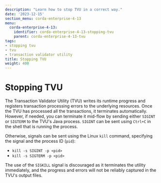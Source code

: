 ```yaml
---
description: "Learn how to stop TVU in a correct way."
date: '2023-12-15'
section_menu: corda-enterprise-4-13
menu:
  corda-enterprise-4-13:
    identifier: corda-enterprise-4-13-stopping-tvu
    parent: corda-enterprise-4-13-tvu
tags:
- stopping tvu
- tvu
- transaction validator utility
title: Stopping TVU
weight: 400
---
```


# Stopping TVU

The Transaction Validator Utility (TVU) writes its runtime progress and registers transaction processing errors to the underlying resources. Once the TVU has processed all the transactions, it terminates automatically. However, if needed, you can terminate it mid-flow by sending either `SIGINT` or `SIGTERM` to the TVU's Java process. `SIGINT` can be sent using `Ctrl+C` in the shell that is running the process.

Otherwise, signals can be sent using the Linux `kill` command, specifying the signal and the process ID (`pid`):

* `kill -s SIGINT -p <pid>`
* `kill -s SIGTERM -p <pid>`

The use of the `SIGKILL` signal is discouraged as it terminates the utility immediately, and the progress and errors will not be reliably captured in the TVU's output files.

